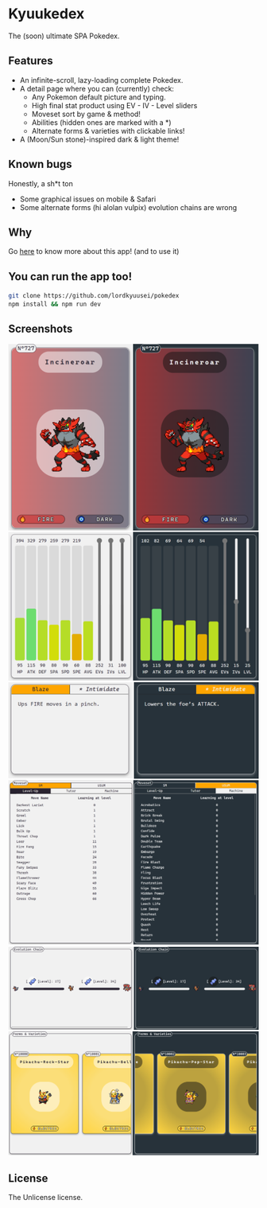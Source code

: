Kyuukedex
=========

The (soon) ultimate SPA Pokedex.

Features
--------

*   An infinite-scroll, lazy-loading complete Pokedex.
*   A detail page where you can (currently) check:
    *   Any Pokemon default picture and typing.
    *   High final stat product using EV - IV - Level sliders
    *   Moveset sort by game & method!
    *   Abilities (hidden ones are marked with a \*)
    *   Alternate forms & varieties with clickable links!
*   A (Moon/Sun stone)-inspired dark & light theme!

Known bugs
----------

Honestly, a sh\*t ton

*   Some graphical issues on mobile & Safari
*   Some alternate forms (hi alolan vulpix) evolution chains are wrong

Why
---

Go [here](https://kyuudex.herokuapp.com/about) to know more about this app! (and to use it)

You can run the app too!
------------------------

```sh
git clone https://github.com/lordkyuusei/pokedex  
npm install && npm run dev
```

Screenshots
-----------

![card](/screenshots/kyuudex-card.png)
![stats](/screenshots/kyuudex-stats.png)
![abilities](/screenshots/kyuudex-abilities.png)
![moveset](/screenshots/kyuudex-moveset.png)
![evolution](/screenshots/kyuudex-evolution.png)
![varieties](/screenshots/kyuudex-varieties.png)

License
-------

The Unlicense license.